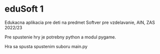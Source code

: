 # eduSoft 1

Edukacna aplikacia pre deti na predmet Softver pre vzdelavanie, AIN, ZAS 2022/23

Pre spustenie hry je potrebny python a modul pygame.

Hra sa spusta spustenim suboru main.py
